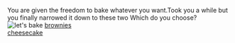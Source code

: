 You are given the freedom to bake whatever you want.Took you a while but you finally narrowed it down to these two
Which do you choose?            
![let's bake](https://images.app.goo.gl/7UcKpQzj6Ucdr3kJ7)
[brownies](brownies.md)       
[cheesecake](cheesecake.md)            
